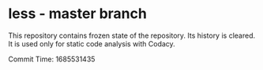 # less - master branch

This repository contains frozen state of the repository.
Its history is cleared. It is used only for static code
analysis with Codacy.

Commit Time: 1685531435